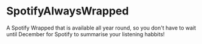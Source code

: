 # SpotifyAlwaysWrapped
A Spotify Wrapped that is available all year round, so you don't have to wait until December for Spotify to summarise your listening habbits!
